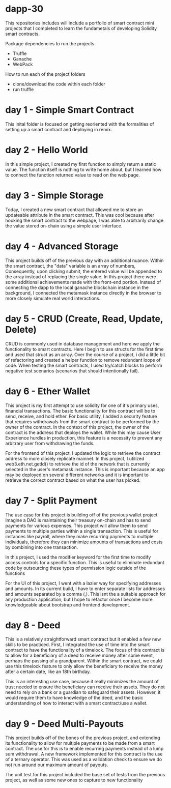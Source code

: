 # dapp-30
This repositories includes will include a portfolio of smart contract mini projects that I completed to learn the fundametals of developing Solidity smart contracts.

Package dependencies to run the projects
- Truffle
- Ganache
- WebPack

How to run each of the project folders
  - clone/download the code within each folder
  - run truffle

# day 1 - Simple Smart Contract
This inital folder is focused on getting reoriented with the formalities of setting up a smart contract and deploying in remix.

# day 2 - Hello World
In this simple project, I created my first function to simply return a static value. The function itself is nothing to write home about, but I learned how to connect the function returned value to read on the web page.

# day 3 - Simple Storage
Today, I created a new smart contract that allowed me to store an updateable attribute in the smart contract. This was cool because after hooking the smart contract to the webpage, I was able to arbitrarily change the value stored on-chain using a simple user interface.

# day 4 - Advanced Storage
This project builds off of the previous day with an additional nuance. Within the smart contract, the "data" variable is an array of numbers,  Consequently, upon clicking submit, the entered value will be appended to the array instead of replacing the single value.
In this project there were some additional achievements made with the front-end portion. Instead of connecting the dapp to the local ganache blockchain instance in the background, I connected the metamask instance directly in the browser to more closely simulate real world interactions. 

# day 5 - CRUD (Create, Read, Update, Delete)
CRUD is commonly used in database management and here we apply the functionality to smart contracts. Here I begin to use structs for the first time and used that struct as an array. 
Over the course of a project, i did a little bit of refactoring and created a helper function to remove redundant loops of code.
When testing the smart contracts, I used try/catch blocks to perform negative test scenarios (scenarios that should intentionally fail).

# day 6 - Ether Wallet
This project is my first attempt to use solidity for one of it's primary uses, financial transactions. The basic functionality for this contract will be to send, receive, and hold ether. For basic utility, I added a security feature that requires withdrawals from the smart contract to be performed by the owner of the contract. In the context of this project, the owner of the contract is the address that deploys the wallet. While this may cause User Experience hurdles in production, this feature is a necessity to prevent any arbitrary user from withdrawing the funds.

For the frontend of this project, I updated the logic to retrieve the contract address to more closely replicate mainnet. In this project, I utilized web3.eth.net.getId() to retrieve the id of the network that is currently selected in the user's metamask instance. This is important because an app may be deployed on several different networks and it is important to retrieve the correct contract based on what the user has picked.

# day 7 - Split Payment
The use case for this project is building off of the previous wallet project. Imagine a DAO is maintaining their treasury on-chain and has to send payments for various expenses. This project will allow them to send payments to multiple parties within a single transaction. This is useful for instances like payroll, where they make recurring payments to multiple individuals, therefore they can minimize amounts of transactions and costs by combining into one transaction.

In this project, I used the modifier keyword for the first time to modify access controls for a specific function. This is useful to eliminate redundant code by outsourcing these types of permission logic outside of the functions

For the UI of this project, I went with a lazier way for specifying addresses and amounts. In its current build, I have to enter separate lists for addresses and amounts separated by a comma (,). This isnt the a suitable approach for any production application, but I hope to refactor once I become more knowledgeable about bootstrap and frontend development.

# day 8 - Deed 
This is a relatively straightforward smart contract but it enabled a few new skills to be practiced. First, I integrated the use of time into the smart contract to have the functionality of a timelock. The focus of this contract is to allow for a beneficiary of a deed to receive money after some event, perhaps the passing of a grandparent. Within the smart contract, we could use this timelock feature to only allow the beneficiary to receive the money after a certain date, like an 18th birthday. 

This is an interesting use case, because it really minimizes the amount of trust needed to ensure the beneficiary can receive their assets. They do not need to rely on a bank or a guardian to safeguard their assets. However, it would require them to have knowledge of the deed, and the basic understanding of how to interact with a smart contract/use a wallet.

# day 9 - Deed Multi-Payouts
This project builds off of the bones of the previous project, and extending its functionality to allow for multiple payments to be made from a smart contract. The use for this is to enable recurring payments instead of a lump sum withdrawal. A new framework implemented for this contract is the use of a ternary operator. This was used as a validation check to ensure we do not run around our maximum amount of payouts.

The unit test for this project included the base set of tests from the previous project, as well as some new ones to capture to new functionality